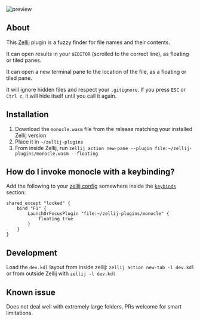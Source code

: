 

![preview](https://github.com/imsnif/monocle/assets/795598/67c0332c-cc05-4e59-88fa-b7f9d5e9472a)

## About
This [Zellij][zellij] plugin is a fuzzy finder for file names and their contents.

It can open results in your `$EDITOR` (scrolled to the correct line), as floating or tiled panes.

It can open a new terminal pane to the location of the file, as a floating or tiled pane.

It will ignore hidden files and respect your `.gitignore`. If you press `ESC` or `Ctrl c`, it will hide itself until you call it again.

[zellij]: https://github.com/zellij-org/zellij

## Installation
1. Download the `monocle.wasm` file from the release matching your installed Zellij version
2. Place it in `~/zellij-plugins`
3. From inside Zellij, run `zellij action new-pane --plugin file:~/zellij-plugins/monocle.wasm --floating`

## How do I invoke monocle with a keybinding?
Add the following to your [zellij config](https://zellij.dev/documentation/configuration.html) somewhere inside the [`keybinds`](https://zellij.dev/documentation/keybindings.html) section:
```kdl
shared_except "locked" {
    bind "F1" {
        LaunchOrFocusPlugin "file:~/zellij-plugins/monocle" {
            floating true
        }
    }
}
```

## Development

Load the `dev.kdl` layout from inside zellij: `zellij action new-tab -l dev.kdl` or from outside Zellij with `zellij -l dev.kdl`

## Known issue
Does not deal well with extremely large folders, PRs welcome for smart limitations.

